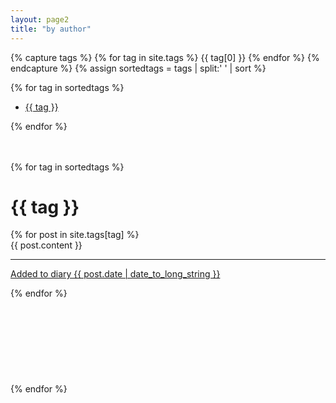 ```yaml
---
layout: page2
title: "by author"
---
```


{% capture tags %}
  {% for tag in site.tags %}
    {{ tag[0] }}
  {% endfor %}
{% endcapture %}
{% assign sortedtags = tags | split:' ' | sort %}

{% for tag in sortedtags %}
<ul>
  <li><a href="#{{tag}}"> {{ tag }}</a></li>
</ul>
{% endfor %}
<br><br><br>

{% for tag in sortedtags %}
  <h1 id="{{ tag }}">{{ tag }}</h1>
  {% for post in site.tags[tag] %}

<article class="post2">
{{ post.content }}
<hr><a href="{{post.url}}">Added to diary {{ post.date | date_to_long_string }}</a>
</article>

{% endfor %}
<br><br><br><br><br><br><br><br><br> <!-- spacing between authors -->
{% endfor %}